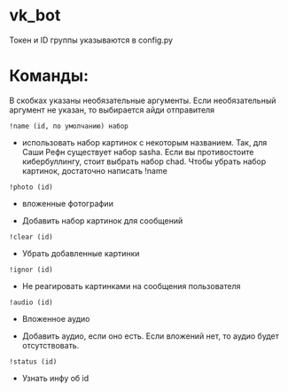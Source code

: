 # vk_bot
Токен и ID группы указываются в config.py

# Команды:
В скобках указаны необязательные аргументы. Если необязательный аргумент не указан, то выбирается айди отправителя

`!name (id, по умолчанию) набор`
- использовать набор картинок с некоторым названием. Так, для Саши Рефн существует набор sasha. Если вы противостоите кибербуллингу, стоит выбрать набор chad. Чтобы убрать набор картинок, достаточно написать !name

`!photo (id)`
+ вложенные фотографии
- Добавить набор картинок для сообщений

`!clear (id)`
- Убрать добавленные картинки

`!ignor (id)`
- Не реагировать картинками на сообщения пользователя

`!audio (id)`
+ Вложенное аудио
- Добавить аудио, если оно есть. Если вложений нет, то аудио будет отсутствовать.

`!status (id)`
- Узнать инфу об id
